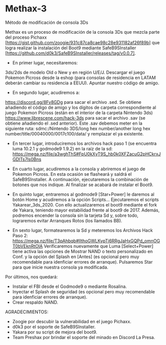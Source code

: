 # Methax-3
Método de modificación de consola 3Ds


Methax es un proceso de modificación de la consola 3Ds que mezcla parte del proceso Pichaxx [https://gist.github.com/zoogie/931c87ca8cae98c28e931182af26f89b] que logra realizar la instalación del Boot9 mediante SafeB9SInstaller [https://github.com/d0k3/SafeB9SInstaller/releases/tag/v0.0.7].

- En primer lugar, necesitaremos:

3ds/2ds de modelo Old o New y en región U/E/J.
Descargar el juego Pokemon Picross desde la eshop (para consolas de residencia en LATAM deberán cambiar su residencia a EEUU).
Apuntar nuestro código de amigo.

- En segundo lugar, acudiremos a:

https://discord.gg/8Fv8GDg para sacar el archivo .sed. Se obtiene añadiendo el código de amigo y los dígitos de carpeta correspondiente al juego Pokemon Picross (están en el interior de la carpeta Nintendo 3ds)
https://www.librescene.com/hack-3ds para sacar el archivo .sav (se obtiene añadiendo el .sed anterior). Este .sav debemos meter en la siguiente ruta: sdmc:/Nintendo 3DS/long hex number/another long hex number/title/00040000/0017c100/data/ y remplazar el ya existente.

- En tercer lugar, introduciremos los archivos hack paso 1 (se encuentra luma 10.2.1 y godmode9 1.9.2) en la raíz de la sd: https://mega.nz/file/a3wghThS#FpU0kXyT9S_hb0k0XFZacuG2pHCkrxJGDlTs7Is0Bns

- En cuarto lugar, acudiremos a la consola y abriremos el juego de Pokemon Picross. En esta ocasión se flasheará y saldrá el SafeB9SInstaller. A continuación, ejecutaremos la combinación de botones que nos indique. Al finalizar se acabará de instalar el Boot9.

- En quinto lugar, entraremos al godmode9 [Star+Power] le daremos al botón Home y acudiremos a la opción Scripts...
Ejecutaremos el scripts Yakarear_3ds_2020. Con ello actualizaremos el boot9 mediante el fork de Yakara, teniendo mayor estabilidad frente al boot9 de 2017. 
Además, podremos encender la consola sin la tarjeta Sd y, sobre todo, lograremos evitar Arranques Rotos (los llamados BB).

- En sexto lugar, formatearemos la Sd y meteremos los Archivos Hack Paso 2: https://mega.nz/file/T3pAhbqb#lIthoGWLKypTi6RRgJaHxGQPd_omnOGT0bVEknRtOlA
Verificaremos nuevamente que Luma [Select+Power] tiene activa las opciones de Mostrar NAND o texto personalizado en Conf. y la opción del Splash en [Antes] (es opcional pero muy recomendable para idenficiar errores de arranque). Pulsaremos Star para que inicie nuestra consola ya modificada.

Por últimos, nos quedará:
- Instalar el FBI desde el Godmode9 o mediante Rosalina.
- Inyectar el Splash de seguridad (es opcional pero muy recomendable para idenficiar errores de arranque).
- Crear respaldo NAND.

AGRADECIMIENTOS:

- Zoogie por descubir la vulnerabilidad en el juego Pichaxx.
- d0k3 por el soporte de SafeB9SInstaller.
- Yakara por su script de mejora del boot9. 
- Team Preshax por brindar el soporte del minado en Discord La Presa.
